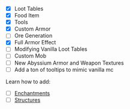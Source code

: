 - [x] Loot Tables
- [x] Food Item
- [x] Tools
- [x] Custom Armor
- [ ] Ore Generation
- [x] Full Armor Effect
- [ ] Modifying Vanilla Loot Tables
- [ ] Custom Mob
- [ ] New Abyssium Armor and Weapon Textures
- [ ] Add a ton of tooltips to mimic vanilla mc

Learn how to add:
- [ ] [Enchantments](https://fabricmc.net/wiki/tutorial:enchantments)
- [ ] [Structures](https://minecraft.wiki/w/Tutorials/Custom_structures)